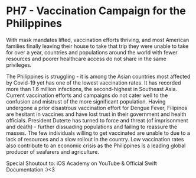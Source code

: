 # PH7 - Vaccination Campaign for the Philippines

With mask mandates lifted, vaccination efforts thriving, and most American families finally leaving their house to take that trip they were unable to take for over a year, countries and populations around the world with fewer resources and poorer healthcare access do not share in the same privileges.

The Philippines is struggling - it is among the Asian countries most affected by Covid-19 yet has one of the lowest vaccination rates. It has recorded more than 1.6 million infections, the second-highest in Southeast Asia. Current vaccination efforts and campaigns do not cater well to the confusion and mistrust of the more significant population. Having undergone a prior disastrous vaccination effort for Dengue Fever, Filipinos are hesitant in vaccines and have lost trust in their government and health officials. President Duterte has turned to force and threat (of imprisonment and death) - further dissuading populations and failing to reassure the masses. The few individuals willing to get vaccinated are unable to due to a lack of resources and a slow rollout in the country. Low vaccination rates also contribute to an economic crisis as the Philippines is a leading global producer of seafarers and agriculture.

Special Shoutout to: iOS Academy on YouTube & Official Swift Documentation :)<3
